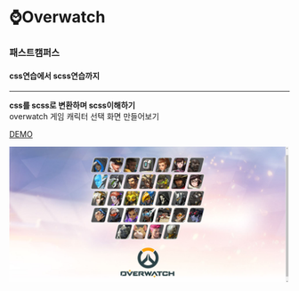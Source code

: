 # ⌚Overwatch

### 패스트캠퍼스</br>
#### css연습에서 scss연습까지
***
**css를 scss로 변환하며 scss이해하기**  
overwatch 게임 캐릭터 선택 화면 만들어보기

[DEMO](https://stirring-croquembouche-4f96a6.netlify.app)

![result screen](/result.JPG)